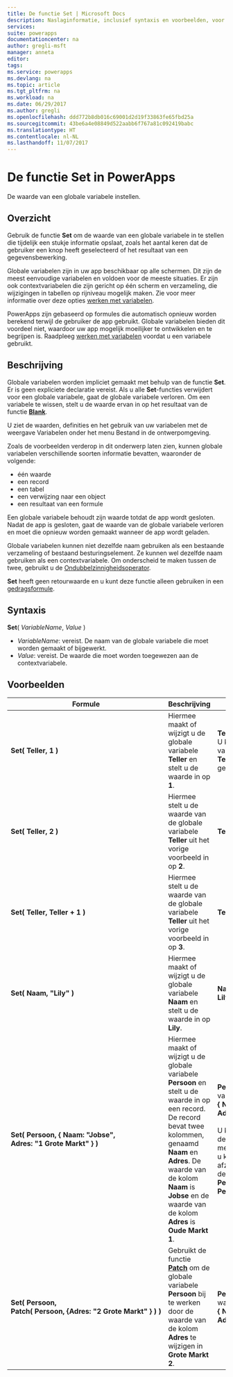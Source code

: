 ```yaml
---
title: De functie Set | Microsoft Docs
description: Naslaginformatie, inclusief syntaxis en voorbeelden, voor de functie Set in PowerApps
services: 
suite: powerapps
documentationcenter: na
author: gregli-msft
manager: anneta
editor: 
tags: 
ms.service: powerapps
ms.devlang: na
ms.topic: article
ms.tgt_pltfrm: na
ms.workload: na
ms.date: 06/29/2017
ms.author: gregli
ms.openlocfilehash: ddd772b8db016c69001d2d19f33863fe65fbd25a
ms.sourcegitcommit: 43be6a4e08849d522aabb6f767a81c092419babc
ms.translationtype: HT
ms.contentlocale: nl-NL
ms.lasthandoff: 11/07/2017
---
```

# <a name="set-function-in-powerapps"></a>De functie Set in PowerApps
De waarde van een globale variabele instellen.

## <a name="overview"></a>Overzicht
Gebruik de functie **Set** om de waarde van een globale variabele in te stellen die tijdelijk een stukje informatie opslaat, zoals het aantal keren dat de gebruiker een knop heeft geselecteerd of het resultaat van een gegevensbewerking.  

Globale variabelen zijn in uw app beschikbaar op alle schermen.  Dit zijn de meest eenvoudige variabelen en voldoen voor de meeste situaties.  Er zijn ook contextvariabelen die zijn gericht op één scherm en verzameling, die wijzigingen in tabellen op rijniveau mogelijk maken.  Zie voor meer informatie over deze opties [werken met variabelen](../working-with-variables.md).

PowerApps zijn gebaseerd op formules die automatisch opnieuw worden berekend terwijl de gebruiker de app gebruikt.  Globale variabelen bieden dit voordeel niet, waardoor uw app mogelijk moeilijker te ontwikkelen en te begrijpen is.  Raadpleeg [werken met variabelen](../working-with-variables.md) voordat u een variabele gebruikt.

## <a name="description"></a>Beschrijving
Globale variabelen worden impliciet gemaakt met behulp van de functie **Set**.  Er is geen expliciete declaratie vereist.  Als u alle **Set**-functies verwijdert voor een globale variabele, gaat de globale variabele verloren.  Om een variabele te wissen, stelt u de waarde ervan in op het resultaat van de functie [**Blank**](function-blank.md). 

U ziet de waarden, definities en het gebruik van uw variabelen met de weergave Variabelen onder het menu Bestand in de ontwerpomgeving. 

Zoals de voorbeelden verderop in dit onderwerp laten zien, kunnen globale variabelen verschillende soorten informatie bevatten, waaronder de volgende:

* één waarde
* een record
* een tabel
* een verwijzing naar een object
* een resultaat van een formule

Een globale variabele behoudt zijn waarde totdat de app wordt gesloten.  Nadat de app is gesloten, gaat de waarde van de globale variabele verloren en moet die opnieuw worden gemaakt wanneer de app wordt geladen.

Globale variabelen kunnen niet dezelfde naam gebruiken als een bestaande verzameling of bestaand besturingselement.  Ze kunnen wel dezelfde naam gebruiken als een contextvariabele.  Om onderscheid te maken tussen de twee, gebruikt u de [Ondubbelzinnigheidsoperator](operators.md#disambiguation-operator).

**Set** heeft geen retourwaarde en u kunt deze functie alleen gebruiken in een [gedragsformule](../working-with-formulas-in-depth.md#behavior-formulas).

## <a name="syntax"></a>Syntaxis
**Set**( *VariableName*, *Value* )

* *VariableName*: vereist.  De naam van de globale variabele die moet worden gemaakt of bijgewerkt.
* *Value*: vereist.  De waarde die moet worden toegewezen aan de contextvariabele.

## <a name="examples"></a>Voorbeelden
| Formule | Beschrijving | Resultaat |
| --- | --- | --- |
| **Set(&nbsp;Teller,&nbsp;1&nbsp;)** |Hiermee maakt of wijzigt u de globale variabele **Teller** en stelt u de waarde in op **1**. |**Teller** heeft de waarde **1**. U kunt verwijzen naar die variabele door de naam **Teller** in een formule te gebruiken. |
| **Set(&nbsp;Teller,&nbsp;2&nbsp;)** |Hiermee stelt u de waarde van de globale variabele **Teller** uit het vorige voorbeeld in op **2**. |**Teller** heeft de waarde **2**. |
| **Set(&nbsp;Teller,&nbsp;Teller + 1&nbsp;)** |Hiermee stelt u de waarde van de globale variabele **Teller** uit het vorige voorbeeld in op **3**. |**Teller** heeft de waarde **3**. |
| **Set(&nbsp;Naam,&nbsp;"Lily" )** |Hiermee maakt of wijzigt u de globale variabele **Naam** en stelt u de waarde in op **Lily**. |**Naam** heeft de waarde **Lily**. |
| **Set(&nbsp;Persoon,&nbsp;{&nbsp;Naam:&nbsp;"Jobse", Adres:&nbsp;"1&nbsp;Grote&nbsp;Markt"&nbsp;} )** |Hiermee maakt of wijzigt u de globale variabele **Persoon** en stelt u de waarde in op een record. De record bevat twee kolommen, genaamd **Naam** en **Adres**. De waarde van de kolom **Naam** is **Jobse** en de waarde van de kolom **Adres** is **Oude Markt 1**. |**Persoon** heeft de waarde van record **{&nbsp;Naam:&nbsp;"Jobse", Adres:&nbsp;"1&nbsp;Grote&nbsp;Markt"&nbsp;}**.<br><br>U kunt verwijzen naar deze record in zijn geheel met de naam **Persoon** of u kunt verwijzen naar een afzonderlijke kolom in deze record met **Persoon.Naam** of **Persoon.Adres**. |
| **Set(&nbsp;Persoon, Patch(&nbsp;Persoon,&nbsp;{Adres:&nbsp;"2&nbsp;Grote&nbsp;Markt"&nbsp;}&nbsp;)&nbsp;)** |Gebruikt de functie **[Patch](function-patch.md)** om de globale variabele **Persoon** bij te werken door de waarde van de kolom **Adres** te wijzigen in **Grote Markt 2**. |**Persoon** heeft nu de waarde van record **{&nbsp;Naam:&nbsp;"Jobse", Adres:&nbsp;"Grote&nbsp;Markt&nbsp;2"&nbsp;}**. |

